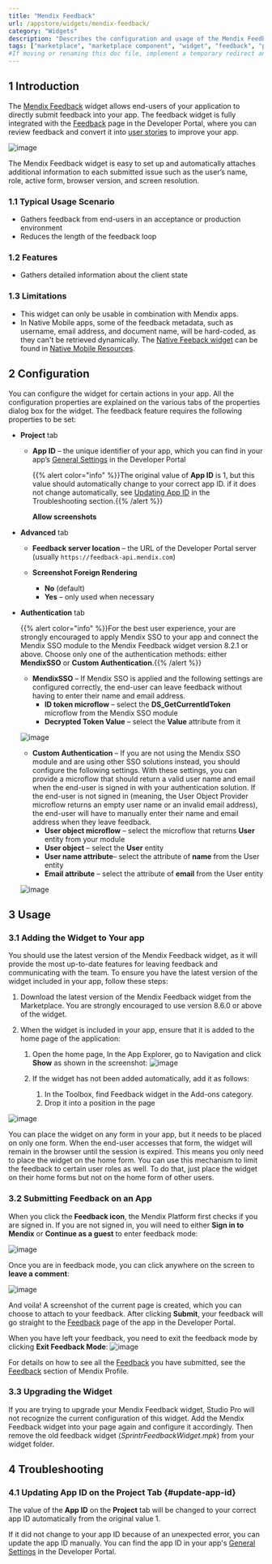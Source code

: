 ```yaml
---
title: "Mendix Feedback"
url: /appstore/widgets/mendix-feedback/
category: "Widgets"
description: "Describes the configuration and usage of the Mendix Feedback widget, which is available in the Mendix Marketplace."
tags: ["marketplace", "marketplace component", "widget", "feedback", "platform support"]
#If moving or renaming this doc file, implement a temporary redirect and let the respective team know they should update the URL in the product. See Mapping to Products for more details.
---
```


## 1 Introduction

The [Mendix Feedback](https://marketplace.mendix.com/link/component/199/) widget allows end-users of your application to directly submit feedback into your app. The feedback widget is fully integrated with the [Feedback](/developerportal/collaborate/feedback/) page in the Developer Portal, where you can review feedback and convert it into [user stories](/developerportal/collaborate/stories/) to improve your app.

![image](attachments/feedback-in-app.png)



The Mendix Feedback widget is easy to set up and automatically attaches additional information to each submitted issue such as the user’s name, role, active form, browser version, and screen resolution.
### 1.1 Typical Usage Scenario

* Gathers feedback from end-users in an acceptance or production environment
* Reduces the length of the feedback loop

### 1.2 Features

* Gathers detailed information about the client state

### 1.3 Limitations

* This widget can only be usable in combination with Mendix apps.
* In Native Mobile apps, some of the feedback metadata, such as username, email address, and document name, will be hard-coded, as they can't be retrieved dynamically. The [Native Feeback widget](https://docs.mendix.com/appstore/modules/native-mobile-resources/) can be found in [Native Mobile Resources](https://marketplace.mendix.com/link/component/109513).

## 2 Configuration
You can configure the widget for certain actions in your app. All the configuration properties are explained on the various tabs of the properties dialog box for the widget. The feedback feature requires the following properties to be set:

* **Project** tab
  
    *  **App ID** – the unique identifier of your app, which you can find in your app’s [General Settings](/developerportal/collaborate/general-settings/) in the Developer Portal
    
        {{% alert color="info" %}}The original value of **App ID** is 1, but this value should automatically change to your correct app ID. if it does not change automatically, see [Updating App ID](update-app-id) in the Troubleshooting section.{{% /alert %}}
        
        **Allow screenshots**
        
    


* **Advanced** tab

  * **Feedback server location** – the URL of the Developer Portal server (usually `https://feedback-api.mendix.com`)
  * **Screenshot Foreign Rendering**

    * **No** (default)
    * **Yes** –  only used when necessary

* **Authentication** tab
  
    {{% alert color="info" %}}For the best user experience, your are strongly encouraged to apply Mendix SSO to your app and connect the Mendix SSO module to the Mendix Feedback widget version 8.2.1 or above. Choose only one of the authentication methods: either **MendixSSO** or **Custom Authentication**.{{% /alert %}}
    
    * **MendixSSO** – If Mendix SSO is applied and the following settings are configured correctly, the end-user can leave feedback without having to enter their name and email address. 
        * **ID token microflow** – select the **DS_GetCurrentIdToken** microflow from the Mendix SSO module
        * **Decrypted Token Value** – select the **Value** attribute from it
    
    ![image](attachments/mendixsso-authentication.png)
    
    * **Custom Authentication** – If you are not using the Mendix SSO module and are using other SSO solutions instead, you should configure the following settings. With these settings, you can provide a microflow that should return a valid user name and email when the end-user is signed in with your authentication solution. If the end-user is not signed in (meaning, the User Object Provider microflow returns an empty user name or an invalid email address), the end-user will have to manually enter their name and email address when they leave feedback.
        * **User object microflow** – select the microflow that returns **User** entity from your module
        * **User object** – select the **User** entity
        * **User name attribute**– select the attribute of **name** from the User entity
        * **Email attribute** – select the attribute of **email** from the User entity
    
    ![image](attachments/custom-authentication.png)

## 3 Usage

### 3.1 Adding the Widget to Your app

You should use the latest version of the Mendix Feedback widget, as it will provide the most up-to-date features for leaving feedback and communicating with the team. To ensure you have the latest version of the widget included in your app, follow these steps:

1. Download the latest version of the Mendix Feedback widget from the Marketplace. You are strongly encouraged to use version 8.6.0 or above of the widget.

2. When the widget is included in your app, ensure that it is added to the home page of the application:

   1. Open the home page, In the App Explorer, go to Navigation and click **Show** as shown in the screenshot:
      ![image](attachments/show-homepage.png)

   2. If the widget has not been added automatically, add it as follows:
      1. In the Toolbox, find Feedback widget in the Add-ons category.
      2. Drop it into a position in the page

![image](attachments/feedback-added.png)



You can place the widget on any form in your app, but it needs to be placed on only one form. When the end-user accesses that form, the widget will remain in the browser until the session is expired. This means you only need to place the widget on the home form. You can use this mechanism to limit the feedback to certain user roles as well. To do that, just place the widget on their home forms but not on the home form of other users.

### 3.2 Submitting Feedback on an App

When you click the **Feedback icon**, the Mendix Platform first checks if you are signed in. If you are not signed in, you will need to either **Sign in to Mendix** or **Continue as a guest** to enter feedback mode:

![image](attachments/feedback-mode.png)



Once you are in feedback mode, you can click anywhere on the screen to **leave a comment**:

![image](attachments/add-comment.png)



And voila! A screenshot of the current page is created, which you can choose to attach to your feedback. After clicking **Submit**, your feedback will go straight to the [Feedback](/developerportal/collaborate/feedback/) page of the app in the Developer Portal.

When you have left your feedback, you need to exit the feedback mode by clicking **Exit Feedback Mode**:
![image](attachments/exit-feedback-mode.png)

For details on how to see all the [Feedback](/developerportal/collaborate/feedback/) you have submitted, see the [Feedback](/developerportal/community-tools/mendix-profile/#feedback) section of Mendix Profile.

### 3.3 Upgrading the Widget 

If you are trying to upgrade your Mendix Feedback widget, Studio Pro will not recognize the current configuration of this widget. Add the Mendix Feedback widget into your page again and configure it accordingly. Then remove the old feedback widget (*SprintrFeedbackWidget.mpk*) from your widget folder.

## 4 Troubleshooting

### 4.1 Updating App ID on the Project Tab {#update-app-id}
The value of the **App ID** on the **Project** tab will be changed to your correct app ID automatically from the original value 1. 

If it did not change to your app ID because of an unexpected error, you can update the app ID manually. You can find the app ID in your app's [General Settings](/developerportal/collaborate/general-settings/) in the Developer Portal.
